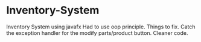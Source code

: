 # Inventory-System
Inventory System using javafx 
 Had to use oop principle. Things to fix. Catch the exception handler for the modify parts/product button. Cleaner code. 
